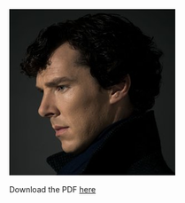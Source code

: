 <object data="KristineZheng.pdf" type="application/pdf" height="842 px" width = "650 px">
  <img src="sherlock.jpg" alt="PDF not found">
  <p>Download the PDF <a href="KristineZheng.pdf">here</a></p>
</object>